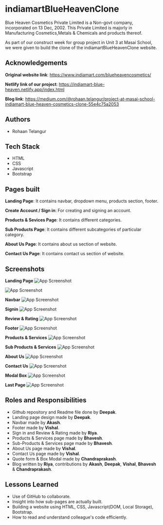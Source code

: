 
# indiamartBlueHeavenClone

Blue Heaven Cosmetics Private Limited is a Non-govt company, incorporated on 13 Dec, 2002. This Private Limited is majorly in Manufacturing Cosmetics,Metals  & Chemicals  and products thereof.

As part of our construct week for group project in Unit 3 at Masai School, we were given to build the clone of the indiamartBlueHeavenClone website.

## Acknowledgements

**Original website link**: https://www.indiamart.com/blueheavencosmetics/

**Netlify link of our project**: https://indiamart-blue-heaven.netlify.app/index.html

**Blog link**: https://medium.com/@rohaan.telangur/project-at-masai-school-indiamart-blue-heaven-cosmetics-clone-55e4c75a2053
## Authors

- Rohaan Telangur
 

## Tech Stack

- HTML
- CSS
- Javascript
- Bootstrap



## Pages built

**Landing Page**: It contains navbar, dropdown menu, products section, footer.

**Create Account / Sign in**: For creating and signing an account.

**Products & Sevices Page**: It contains different categories.

**Sub Products Page**: It contains different subcategories of particular category.

**About Us Page**: It contains about us section of website.

**Contact Us Page**: It contains contact us section of website.


## Screenshots

**Landing Page**
![App Screenshot](https://github.com/deepRaj06/indiamartBlueHeavenClone/blob/master/Screenshots/landingPage1.png?raw=true)

![App Screenshot](https://github.com/deepRaj06/indiamartBlueHeavenClone/blob/master/Screenshots/landingPage2.png?raw=true)

**Navbar**
![App Screenshot](https://github.com/deepRaj06/indiamartBlueHeavenClone/blob/master/Screenshots/navbar.png?raw=true)

**Signin**
![App Screenshot](https://github.com/deepRaj06/indiamartBlueHeavenClone/blob/master/Screenshots/signin.png?raw=true)

**Review & Rating**
![App Screenshot](https://github.com/deepRaj06/indiamartBlueHeavenClone/blob/master/Screenshots/ratingReview.png?raw=true)

**Footer**
![App Screenshot](https://github.com/deepRaj06/indiamartBlueHeavenClone/blob/master/Screenshots/footer.png?raw=true)

**Products & Services**
![App Screenshot](https://github.com/deepRaj06/indiamartBlueHeavenClone/blob/master/Screenshots/products%26Services.png?raw=true)

**Sub Products & Services**
![App Screenshot](https://github.com/deepRaj06/indiamartBlueHeavenClone/blob/master/Screenshots/subProducts%26Services.png?raw=true)

**About Us**
![App Screenshot](https://github.com/deepRaj06/indiamartBlueHeavenClone/blob/master/Screenshots/aboutUs.png?raw=true)

**Contact Us**
![App Screenshot](https://github.com/deepRaj06/indiamartBlueHeavenClone/blob/master/Screenshots/contactUs.png?raw=true)

**Modal Box**
![App Screenshot](https://github.com/deepRaj06/indiamartBlueHeavenClone/blob/master/Screenshots/modalBox.png?raw=true)

**Last Page**
![App Screenshot](https://github.com/deepRaj06/indiamartBlueHeavenClone/blob/master/Screenshots/lastModalBox.png?raw=true)

## Roles and Responsibilities

- Github repository and Readme file done by **Deepak**.
- Landing page design made by **Deepak**.
- Navbar made by **Akash**.
- Footer made by **Vishal**.
- Sign in and Review & Rating made by **Riya**.
- Products & Services page made by **Bhavesh**.
- Sub-Products & Services page made by **Bhavesh**.
- About Us page made by **Vishal**.
- Contact Us page made by **Vishal**.
- Quote form & Box Modal made by **Chandraprakash**.
- Blog written by **Riya**, contributions by **Akash**, **Deepak**, **Vishal**, **Bhavesh** & **Chandraprakash**.
## Lessons Learned

- Use of GitHub to collaborate.
- Insight into how sub-pages are actually built.
- Building a website using HTML, CSS, Javascript(DOM, Local Storage), Bootstrap.
- How to read and understand colleague's code efficiently.
